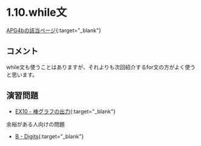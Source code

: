 # 1.10.while文

[APG4bの該当ページ](https://atcoder.jp/contests/APG4b/tasks/APG4b_k){:target="_blank"}

## コメント

while文も使うことはありますが、それよりも次回紹介するfor文の方がよく使うと思います。

## 演習問題

- [EX10 - 棒グラフの出力](https://atcoder.jp/contests/APG4b/tasks/APG4b_cm){:target="_blank"}

余裕がある人向けの問題

- [B - Digits](https://atcoder.jp/contests/abc156/tasks/abc156_b){:target="_blank"}
